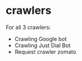 # crawlers
For all 3 crawlers:

* Crawling Google bot 
* Crawling Just Dial Bot
* Request crawler zomato
